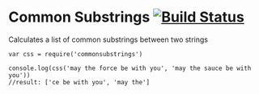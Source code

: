 # Common Substrings [![Build Status](https://travis-ci.org/seriousManual/commonsubstrings.png)](https://travis-ci.org/seriousManual/commonsubstrings)

Calculates a list of common substrings between two strings

````
var css = require('commonsubstrings')

console.log(css('may the force be with you', 'may the sauce be with you'))
//result: ['ce be with you', 'may the']
````